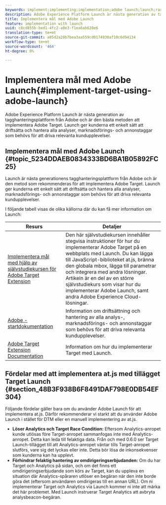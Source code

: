 ```yaml
---
keywords: implement;implementing;implementation;adobe launch;launch;race;redirect;experience platform launch
description: Adobe Experience Platform Launch är nästa generation av tagghanteringsplattform från Adobe och är den bästa metoden att implementera Adobe Target. Launch ger kunderna ett enkelt sätt att driftsätta och hantera alla analyser, marknadsförings- och annonstaggar som behövs för att driva relevanta kundupplevelser.
title: Implementera mål med Adobe Launch
feature: implementation with launch
uuid: c8cd855b-bed1-4fc2-a0e3-f1ea6ab620e6
translation-type: tm+mt
source-git-commit: a05d2a28b7bea3aa559cd0174930af10c6d94134
workflow-type: tm+mt
source-wordcount: '464'
ht-degree: 0%

---
```



# Implementera mål med Adobe Launch{#implement-target-using-adobe-launch}

Adobe Experience Platform Launch är nästa generation av tagghanteringsplattform från Adobe och är den bästa metoden att implementera Adobe Target. Launch ger kunderna ett enkelt sätt att driftsätta och hantera alla analyser, marknadsförings- och annonstaggar som behövs för att driva relevanta kundupplevelser.

## Implementera mål med Adobe Launch {#topic_5234DDAEB0834333BD6BA1B05892FC25}

Launch är nästa generationens tagghanteringsplattform från Adobe och är den metod som rekommenderas för att implementera Adobe Target. Launch ger kunderna ett enkelt sätt att driftsätta och hantera alla analyser, marknadsförings- och annonstaggar som behövs för att driva relevanta kundupplevelser.

I följande tabell visas de olika källorna där du kan få mer information om Launch:

| Resurs | Detaljer |
|--- |--- |
| [Implementera mål med hjälp av självstudiekursen för Adobe Target Extension](https://experienceleague.adobe.com/docs/experience-cloud/implementing-in-websites-with-launch/implement-solutions/target.html) | Den här självstudiekursen innehåller stegvisa instruktioner för hur du implementerar Adobe Target på en webbplats med Launch. Du kan lägga till JavaScript-biblioteket at.js, bränna den globala mbox, lägga till parametrar och integrera med andra lösningar. Artikeln är en del av en större självstudiekurs som visar hur du implementerar Adobe Launch, samt andra Adobe Experience Cloud-lösningar. |
| [Adobe - startdokumentation](https://experienceleague.adobe.com/docs/launch/using/intro/get-started/quick-start.html) | Information om driftsättning och hantering av alla analys-, marknadsförings- och annonstaggar som behövs för att driva relevanta kundupplevelser. |
| [Adobe Target Extension Documentation](https://experienceleague.adobe.com/docs/launch/using/extensions-ref/adobe-extension/target-extension/overview.html) | Information om hur du implementerar Target med Launch. |

## Fördelar med att implementera at.js med tillägget Target Launch {#section_48B3F938B6F8491DAF798E0DB54EF304}

Följande fördelar gäller bara om du använder Adobe Launch för att implementera at.js. Därför rekommenderar vi starkt att du använder Adobe Launch i stället för DTM eller en manuell implementering av at.js.

* **Löser Analytics och Target Race Condition:** Eftersom Analytics-anropet kunde utlösas före Target-anropet sammanfogas inte med Analytics-anropet. Detta kan leda till felaktiga data. Från och med 0.6.0 ser Target Launch-tillägget till att Analytics-anropet väntar tills Target-anropet slutförs, vare sig det lyckas eller inte. Detta bör lösa de inkonsekvenser som kunderna kan ha upplevt.
* **Förhindrar felaktig hantering av omdirigeringserbjudanden:** Om du har Target och Analytics på sidan, och om det finns ett omdirigeringserbjudande som körs av Target, kan du uppleva en situation där Analytics-spåraren utlöser en begäran när den inte borde göra det (eftersom användaren omdirigeras till en annan URL). Om ni implementerar Target och Analytics via Launch kommer ni inte att märka det här problemet. Med Launch instruerar Target Analytics att avbryta analysbeacon-begäran.
